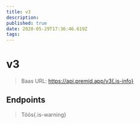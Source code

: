 ```yaml
---
title: v3
description:
published: true
date: 2020-05-29T17:36:46.619Z
tags:
---
```


# v3

> Baas URL: https://api.premid.app/v3{.is-info}


## Endpoints
> Töös{.is-warning}